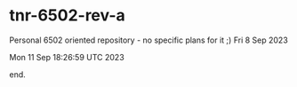 # tnr-6502-rev-a
Personal 6502 oriented repository - no specific plans for it ;) Fri 8 Sep 2023

Mon 11 Sep 18:26:59 UTC 2023

end.
